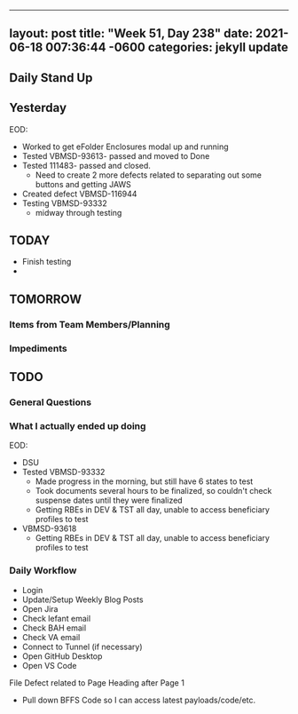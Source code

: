 
---
layout: post
title:  "Week 51, Day 238"
date:   2021-06-18 007:36:44 -0600
categories: jekyll update
---

## Daily Stand Up
## Yesterday
EOD:
* Worked to get eFolder Enclosures modal up and running
* Tested VBMSD-93613- passed and moved to Done
* Tested 111483- passed and closed.
  * Need to create 2 more defects related to separating out some buttons and getting JAWS 
* Created defect VBMSD-116944
* Testing VBMSD-93332
  * midway through testing

## TODAY
* Finish testing 
* 

## TOMORROW

### Items from Team Members/Planning

### Impediments

## TODO

### General Questions  

### What I actually ended up doing
EOD:
* DSU
* Tested VBMSD-93332 
  * Made progress in the morning, but still have 6 states to test 
  * Took documents several hours to be finalized, so couldn't check suspense dates until they were finalized
  * Getting RBEs in DEV & TST all day, unable to access beneficiary profiles to test 
* VBMSD-93618
  * Getting RBEs in DEV & TST all day, unable to access beneficiary profiles to test 

### Daily Workflow
* Login
* Update/Setup Weekly Blog Posts
* Open Jira
* Check lefant email
* Check BAH email
* Check VA email
* Connect to Tunnel (if necessary)
* Open GitHub Desktop
* Open VS Code

File Defect related to Page Heading after Page 1
* Pull down BFFS Code so I can access latest payloads/code/etc.